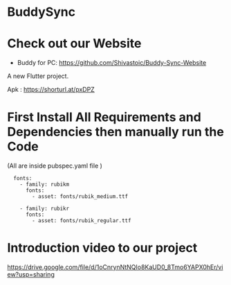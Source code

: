 # BuddySync

# Check out our Website
- Buddy for PC: https://github.com/Shivastoic/Buddy-Sync-Website

A new Flutter project.

Apk : https://shorturl.at/pxDPZ

# First Install All Requirements and Dependencies then manually run the Code
(All are inside pubspec.yaml file )
```
  fonts:
    - family: rubikm
      fonts:
        - asset: fonts/rubik_medium.ttf

    - family: rubikr
      fonts:
        - asset: fonts/rubik_regular.ttf
```
# Introduction video to our project
https://drive.google.com/file/d/1oCnrynNtNQIo8KaUD0_8Tmo6YAPX0hEr/view?usp=sharing


